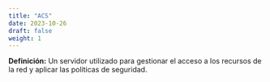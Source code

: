 ```yaml
---
title: "ACS"
date: 2023-10-26
draft: false
weight: 1
---
```


**Definición:** Un servidor utilizado para gestionar el acceso a los recursos de la red y aplicar las políticas de seguridad.
